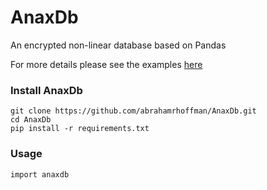# AnaxDb
An encrypted non-linear database based on Pandas

For more details please see the examples <a href="https://github.com/abrahamrhoffman/AnaxDb/tree/master/examples">here</a>

### Install AnaxDb

```
git clone https://github.com/abrahamrhoffman/AnaxDb.git
cd AnaxDb
pip install -r requirements.txt
```

### Usage

```
import anaxdb
```
